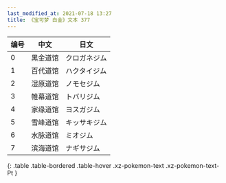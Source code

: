 ```yaml
---
last_modified_at: 2021-07-18 13:27
title: 《宝可梦 白金》文本 377
---
```

| 编号 | 中文 | 日文 |
| ---- | ---- | ---- |
| 0 | 黑金道馆 | クロガネジム |
| 1 | 百代道馆 | ハクタイジム |
| 2 | 湿原道馆 | ノモセジム |
| 3 | 帷幕道馆 | トバリジム |
| 4 | 家缘道馆 | ヨスガジム |
| 5 | 雪峰道馆 | キッサキジム |
| 6 | 水脉道馆 | ミオジム |
| 7 | 滨海道馆 | ナギサジム |
{: .table .table-bordered .table-hover .xz-pokemon-text .xz-pokemon-text-Pt }